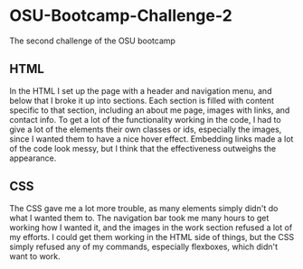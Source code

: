 # OSU-Bootcamp-Challenge-2
The second challenge of the OSU bootcamp
## HTML
In the HTML I set up the page with a header and navigation menu, and below that I broke it up into sections. Each section is filled with content specific to that section, including an about me page, images with links, and contact info. To get a lot of the functionality working in the code, I had to give a lot of the elements their own classes or ids, especially the images, since I wanted them to have a nice hover effect. Embedding links made a lot of the code look messy, but I think that the effectiveness outweighs the appearance.
## CSS
The CSS gave me a lot more trouble, as many elements simply didn't do what I wanted them to. The navigation bar took me many hours to get working how I wanted it, and the images in the work section refused a lot of my efforts. I could get them working in the HTML side of things, but the CSS simply refused any of my commands, especially flexboxes, which didn't want to work.